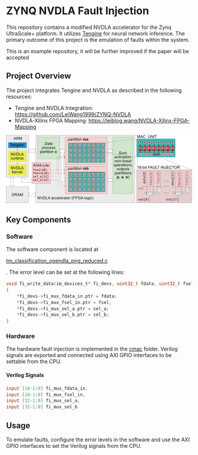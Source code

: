 # ZYNQ NVDLA Fault Injection

This repository contains a modified NVDLA accelerator for the Zynq UltraScale+ platform. It utilizes [Tengine](https://github.com/OAID/Tengine) for neural network inference. The primary outcome of this project is the emulation of faults within the system.

This is an example repository, it will be further improved if the paper will be accepted

## Project Overview

The project integrates Tengine and NVDLA as described in the following resources:
- Tengine and NVDLA Integration: https://github.com/LeiWang1999/ZYNQ-NVDLA
- NVDLA-Xilinx FPGA Mapping: https://leiblog.wang/NVDLA-Xilinx-FPGA-Mapping

![overall](img/overall.png)

## Key Components

### Software

The software component is located at 

[tm_classification_opendla_png_reduced.c](sw/Apps/tm_classification_opendla_png_reduced.c)

. The error level can be set at the following lines:
```c
void fi_write_data(im_devices_t* fi_devs, uint32_t fdata, uint32_t fsel, uint32_t sel_a, uint32_t sel_b)
{
    *fi_devs->fi_mux_fdata_in.ptr = fdata;
    *fi_devs->fi_mux_fsel_in.ptr = fsel;
    *fi_devs->fi_mux_sel_a.ptr = sel_a;
    *fi_devs->fi_mux_sel_b.ptr = sel_b;
}
```

### Hardware

The hardware fault injection is implemented in the [cmac](hw/nvdla_zcu104.ip_user_files/bd/design_1/ipshared/49a3/vmod/nvdla/cmac) folder. Verilog signals are exported and connected using AXI GPIO interfaces to be settable from the CPU.

#### Verilog Signals
```verilog
input [18-1:0] fi_mux_fdata_in,
input [18-1:0] fi_mux_fsel_in,
input [32-1:0] fi_mux_sel_a,
input [32-1:0] fi_mux_sel_b
```

## Usage

To emulate faults, configure the error levels in the software and use the AXI GPIO interfaces to set the Verilog signals from the CPU.
